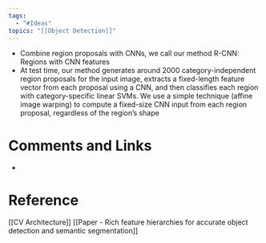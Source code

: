 ```yaml
---
tags:
  - "#Ideas"
topics: "[[Object Detection]]"
---
```

- Combine region proposals with CNNs, we call our method R-CNN: Regions with CNN features
- At test time, our method generates around 2000 category-independent region proposals for the input image, extracts a fixed-length feature vector from each proposal using a CNN, and then classifies each region with category-specific linear SVMs. We use a simple technique (affine image warping) to compute a fixed-size CNN input from each region proposal, regardless of the region’s shape
# Comments and Links
- 
# Reference
[[CV Architecture]]
[[Paper - Rich feature hierarchies for accurate object detection and semantic segmentation]]